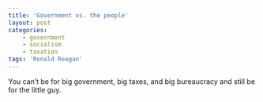 ```yaml
---
title: 'Government vs. the people'
layout: post
categories:
    - government
    - socialism
    - taxation
tags: 'Ronald Reagan'
---
```


You can’t be for big government, big taxes, and big bureaucracy and still be for the little guy.